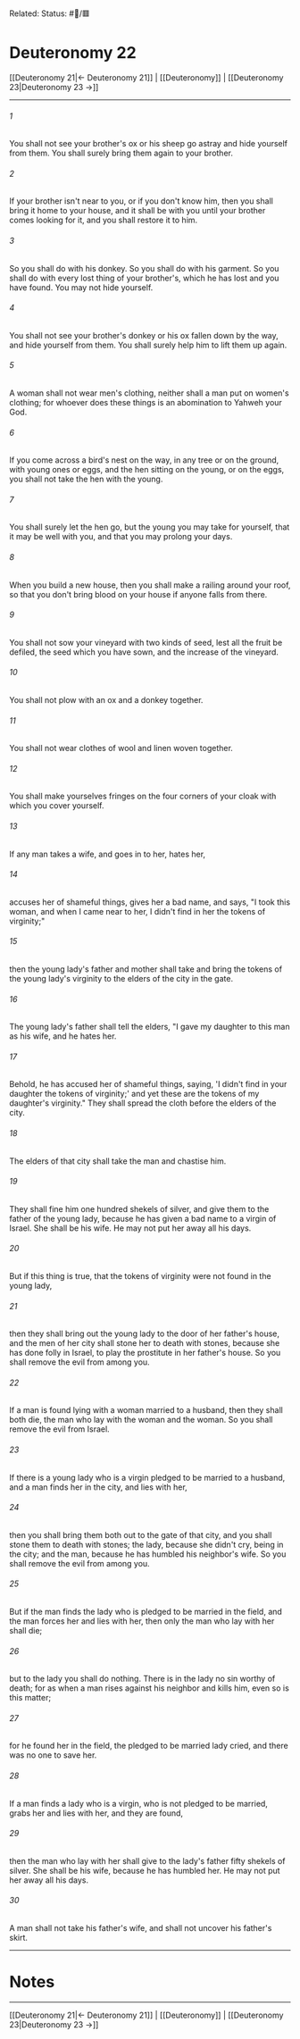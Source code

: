 Related:
Status: #📖/🟥
# Deuteronomy 22

[[Deuteronomy 21|← Deuteronomy 21]] | [[Deuteronomy]] | [[Deuteronomy 23|Deuteronomy 23 →]]
***



###### 1 
You shall not see your brother's ox or his sheep go astray and hide yourself from them. You shall surely bring them again to your brother. 

###### 2 
If your brother isn't near to you, or if you don't know him, then you shall bring it home to your house, and it shall be with you until your brother comes looking for it, and you shall restore it to him. 

###### 3 
So you shall do with his donkey. So you shall do with his garment. So you shall do with every lost thing of your brother's, which he has lost and you have found. You may not hide yourself. 

###### 4 
You shall not see your brother's donkey or his ox fallen down by the way, and hide yourself from them. You shall surely help him to lift them up again. 

###### 5 
A woman shall not wear men's clothing, neither shall a man put on women's clothing; for whoever does these things is an abomination to Yahweh your God. 

###### 6 
If you come across a bird's nest on the way, in any tree or on the ground, with young ones or eggs, and the hen sitting on the young, or on the eggs, you shall not take the hen with the young. 

###### 7 
You shall surely let the hen go, but the young you may take for yourself, that it may be well with you, and that you may prolong your days. 

###### 8 
When you build a new house, then you shall make a railing around your roof, so that you don't bring blood on your house if anyone falls from there. 

###### 9 
You shall not sow your vineyard with two kinds of seed, lest all the fruit be defiled, the seed which you have sown, and the increase of the vineyard. 

###### 10 
You shall not plow with an ox and a donkey together. 

###### 11 
You shall not wear clothes of wool and linen woven together. 

###### 12 
You shall make yourselves fringes on the four corners of your cloak with which you cover yourself. 

###### 13 
If any man takes a wife, and goes in to her, hates her, 

###### 14 
accuses her of shameful things, gives her a bad name, and says, "I took this woman, and when I came near to her, I didn't find in her the tokens of virginity;" 

###### 15 
then the young lady's father and mother shall take and bring the tokens of the young lady's virginity to the elders of the city in the gate. 

###### 16 
The young lady's father shall tell the elders, "I gave my daughter to this man as his wife, and he hates her. 

###### 17 
Behold, he has accused her of shameful things, saying, 'I didn't find in your daughter the tokens of virginity;' and yet these are the tokens of my daughter's virginity." They shall spread the cloth before the elders of the city. 

###### 18 
The elders of that city shall take the man and chastise him. 

###### 19 
They shall fine him one hundred shekels of silver, and give them to the father of the young lady, because he has given a bad name to a virgin of Israel. She shall be his wife. He may not put her away all his days. 

###### 20 
But if this thing is true, that the tokens of virginity were not found in the young lady, 

###### 21 
then they shall bring out the young lady to the door of her father's house, and the men of her city shall stone her to death with stones, because she has done folly in Israel, to play the prostitute in her father's house. So you shall remove the evil from among you. 

###### 22 
If a man is found lying with a woman married to a husband, then they shall both die, the man who lay with the woman and the woman. So you shall remove the evil from Israel. 

###### 23 
If there is a young lady who is a virgin pledged to be married to a husband, and a man finds her in the city, and lies with her, 

###### 24 
then you shall bring them both out to the gate of that city, and you shall stone them to death with stones; the lady, because she didn't cry, being in the city; and the man, because he has humbled his neighbor's wife. So you shall remove the evil from among you. 

###### 25 
But if the man finds the lady who is pledged to be married in the field, and the man forces her and lies with her, then only the man who lay with her shall die; 

###### 26 
but to the lady you shall do nothing. There is in the lady no sin worthy of death; for as when a man rises against his neighbor and kills him, even so is this matter; 

###### 27 
for he found her in the field, the pledged to be married lady cried, and there was no one to save her. 

###### 28 
If a man finds a lady who is a virgin, who is not pledged to be married, grabs her and lies with her, and they are found, 

###### 29 
then the man who lay with her shall give to the lady's father fifty shekels of silver. She shall be his wife, because he has humbled her. He may not put her away all his days. 

###### 30 
A man shall not take his father's wife, and shall not uncover his father's skirt.

---
# Notes


***
[[Deuteronomy 21|← Deuteronomy 21]] | [[Deuteronomy]] | [[Deuteronomy 23|Deuteronomy 23 →]]
